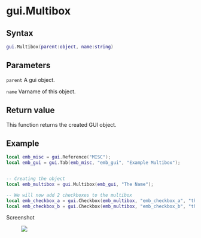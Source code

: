 # gui.Multibox

## Syntax
```lua
gui.Multibox(parent:object, name:string)
```

## Parameters
```parent``` A gui object.

```name``` Varname of this object.

## Return value
This function returns the created GUI object.

## Example
```lua
local emb_misc = gui.Reference("MISC");
local emb_gui = gui.Tab(emb_misc, "emb_gui", "Example Multibox");


-- Creating the object
local emb_multibox = gui.Multibox(emb_gui, "The Name");

-- We will now add 2 checkboxes to the multibox
local emb_checkbox_a = gui.Checkbox(emb_multibox, "emb_checkbox_a", "this checkbox a", true)
local emb_checkbox_b = gui.Checkbox(emb_multibox, "emb_checkbox_b", "this checkbox b", false)
```

Screenshot
<figure>
  <img src="/lua/docs/library/gui/multibox_ss_transparent.png"/>
</figure>
